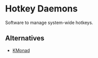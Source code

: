 # Hotkey Daemons

Software to manage system-wide hotkeys.

## Alternatives

- [KMonad](https://github.com/kmonad/kmonad)
